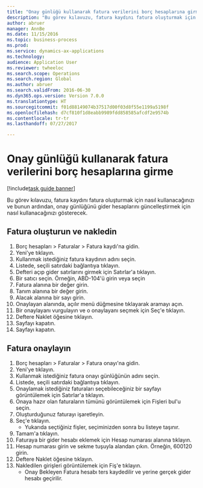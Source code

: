 ```yaml
--- 
title: "Onay günlüğü kullanarak fatura verilerini borç hesaplarına girme"
description: "Bu görev kılavuzu, fatura kaydını fatura oluşturmak için nasıl kullanacağınızı ve bunun ardından, onay günlüğünü gider hesaplarını güncelleştirmek için nasıl kullanacağınızı gösterecek."
author: abruer
manager: AnnBe
ms.date: 11/15/2016
ms.topic: business-process
ms.prod: 
ms.service: dynamics-ax-applications
ms.technology: 
audience: Application User
ms.reviewer: twheeloc
ms.search.scope: Operations
ms.search.region: Global
ms.author: abruer
ms.search.validFrom: 2016-06-30
ms.dyn365.ops.version: Version 7.0.0
ms.translationtype: HT
ms.sourcegitcommit: f01d88149074b37517d00f03d8f55e1199a5198f
ms.openlocfilehash: d7cf810f1d8eabb9989fdd858585afcdf2e9574b
ms.contentlocale: tr-tr
ms.lasthandoff: 07/27/2017

---
```

# <a name="key-invoice-data-into-accounts-payable-using-an-approval-journal"></a>Onay günlüğü kullanarak fatura verilerini borç hesaplarına girme

[!include[task guide banner](../../includes/task-guide-banner.md)]

Bu görev kılavuzu, fatura kaydını fatura oluşturmak için nasıl kullanacağınızı ve bunun ardından, onay günlüğünü gider hesaplarını güncelleştirmek için nasıl kullanacağınızı gösterecek.


## <a name="create-and-post-and-invoice"></a>Fatura oluşturun ve nakledin
1. Borç hesapları > Faturalar > Fatura kaydı'na gidin.
2. Yeni'ye tıklayın.
3. Kullanmak istediğiniz fatura kaydının adını seçin.
4. Listede, seçili satırdaki bağlantıya tıklayın.
5. Defteri açıp gider satırlarını girmek için Satırlar'a tıklayın.
6. Bir satıcı seçin. Örneğin, ABD-104'ü girin veya seçin
7. Fatura alanına bir değer girin.
8. Tanım alanına bir değer girin.
9. Alacak alanına bir sayı girin.
10. Onaylayan alanında, açılır menü düğmesine tıklayarak aramayı açın.
11. Bir onaylayanı vurgulayın ve o onaylayanı seçmek için Seç'e tıklayın.
12. Deftere Naklet öğesine tıklayın.
13. Sayfayı kapatın.
14. Sayfayı kapatın.

## <a name="approve-an-invoice"></a>Fatura onaylayın
1. Borç hesapları > Faturalar > Fatura onayı'na gidin.
2. Yeni'ye tıklayın.
3. Kullanmak istediğiniz fatura onayı günlüğünün adını seçin.
4. Listede, seçili satırdaki bağlantıya tıklayın.
5. Onaylamak istediğiniz faturaları seçebileceğiniz bir sayfayı görüntülemek için Satırlar'a tıklayın.
6. Onaya hazır olan faturaların tümünü görüntülemek için Fişleri bul'u seçin.
7. Oluşturduğunuz faturayı işaretleyin.
8. Seç'e tıklayın.
    * Yukarıda seçtiğiniz fişler, seçiminizden sonra bu listeye taşınır.  
9. Tamam'a tıklayın.
10. Faturaya bir gider hesabı eklemek için Hesap numarası alanına tıklayın.
11. Hesap numarası girin ve sekme tuşuyla alandan çıkın. Örneğin, 600120 girin.
12. Deftere Naklet öğesine tıklayın.
13. Nakledilen girişleri görüntülemek için Fiş'e tıklayın.
    * Onay Bekleyen Fatura hesabı ters kaydedilir ve yerine gerçek gider hesabı geçirilir.  



